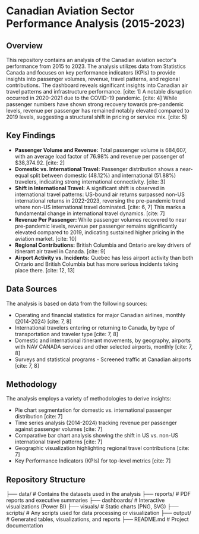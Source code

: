 # Canadian Aviation Sector Performance Analysis (2015-2023)

## Overview

This repository contains an analysis of the Canadian aviation sector's performance from 2015 to 2023. The analysis utilizes data from Statistics Canada and focuses on key performance indicators (KPIs) to provide insights into passenger volumes, revenue, travel patterns, and regional contributions. The dashboard reveals significant insights into Canadian air travel patterns and infrastructure performance. [cite: 1] A notable disruption occurred in 2020-2021 due to the COVID-19 pandemic. [cite: 4] While passenger numbers have shown strong recovery towards pre-pandemic levels, revenue per passenger has remained notably elevated compared to 2019 levels, suggesting a structural shift in pricing or service mix. [cite: 5]

## Key Findings

* **Passenger Volume and Revenue:** Total passenger volume is 684,607, with an average load factor of 76.98% and revenue per passenger of $38,374.92. [cite: 2]
* **Domestic vs. International Travel:** Passenger distribution shows a near-equal split between domestic (48.12%) and international (51.88%) travelers, indicating strong international connectivity. [cite: 3]
* **Shift in International Travel:** A significant shift is observed in international travel patterns: US-bound air returns surpassed non-US international returns in 2022-2023, reversing the pre-pandemic trend where non-US international travel dominated. [cite: 6, 7] This marks a fundamental change in international travel dynamics. [cite: 7]
* **Revenue Per Passenger:** While passenger volumes recovered to near pre-pandemic levels, revenue per passenger remains significantly elevated compared to 2019, indicating sustained higher pricing in the aviation market. [cite: 10]
* **Regional Contributions:** British Columbia and Ontario are key drivers of itinerant air travel in Canada. [cite: 9]
* **Airport Activity vs. Incidents:** Quebec has less airport activity than both Ontario and British Columbia but has more serious incidents taking place there. [cite: 12, 13]

## Data Sources

The analysis is based on data from the following sources:

* Operating and financial statistics for major Canadian airlines, monthly (2014-2024) [cite: 7, 8]
* International travelers entering or returning to Canada, by type of transportation and traveler type [cite: 7, 8]
* Domestic and international itinerant movements, by geography, airports with NAV CANADA services and other selected airports, monthly [cite: 7, 8]
* Surveys and statistical programs - Screened traffic at Canadian airports [cite: 7, 8]

## Methodology

The analysis employs a variety of methodologies to derive insights:

* Pie chart segmentation for domestic vs. international passenger distribution [cite: 7]
* Time series analysis (2014-2024) tracking revenue per passenger against passenger volumes [cite: 7]
* Comparative bar chart analysis showing the shift in US vs. non-US international travel patterns [cite: 7]
* Geographic visualization highlighting regional travel contributions [cite: 7]
* Key Performance Indicators (KPIs) for top-level metrics [cite: 7]

## Repository Structure

├── data/          # Contains the datasets used in the analysis
├── reports/       # PDF reports and executive summaries
├── dashboards/    # Interactive visualizations (Power BI)
├── visuals/       # Static charts (PNG, SVG)
├── scripts/       # Any scripts used for data processing or visualization
├── output/        # Generated tables, visualizations, and reports
├── README.md      # Project documentation
